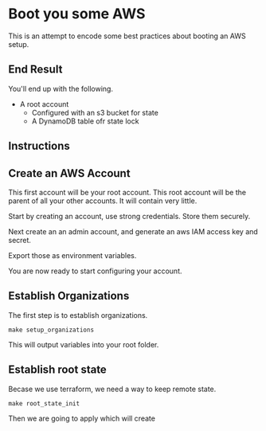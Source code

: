 # Boot you some AWS


This is an attempt to encode some best practices about booting an AWS setup.

## End Result

You'll end up with the following.

- A root account
  - Configured with an s3 bucket for state
  - A DynamoDB table ofr state lock

## Instructions

## Create an AWS Account

This first account will be your root account. This root account will be the parent of all your other accounts. It will contain very little.

Start by creating an account, use strong credentials. Store them securely.

Next create an an admin account, and generate an aws IAM access key and secret.

Export those as environment variables.

You are now ready to start configuring your account.

## Establish Organizations

The first step is to establish organizations.

```
make setup_organizations
```

This will output variables into your root folder.

## Establish root state

Becase we use terraform, we need a way to keep remote state.

```
make root_state_init
```

Then we are going to apply which will create
